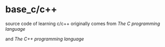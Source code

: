 # base_c/c++
source code of learning c/c++
originally comes from <em>The C programming language</em>
<p>and <em>The C++ programming language</em></p>
